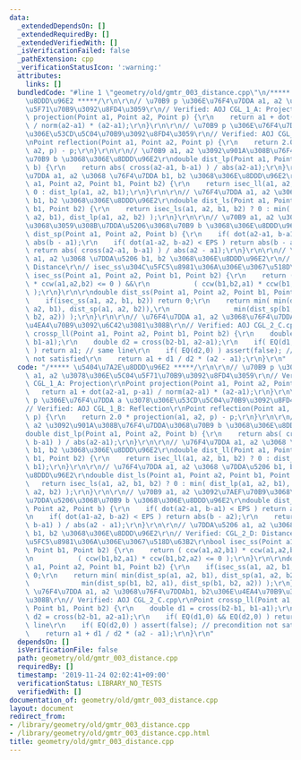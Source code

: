 ```yaml
---
data:
  _extendedDependsOn: []
  _extendedRequiredBy: []
  _extendedVerifiedWith: []
  _isVerificationFailed: false
  _pathExtension: cpp
  _verificationStatusIcon: ':warning:'
  attributes:
    links: []
  bundledCode: "#line 1 \"geometry/old/gmtr_003_distance.cpp\"\n/***** \u5404\u7A2E\
    \u8DDD\u96E2 *****/\r\n\r\n// \u70B9 p \u306E\u76F4\u7DDA a1, a2 \u3078\u306E\u5C04\
    \u5F71\u70B9\u3092\u8FD4\u3059\r\n// Verified: AOJ CGL_1_A: Projection\r\nPoint\
    \ projection(Point a1, Point a2, Point p) {\r\n    return a1 + dot(a2-a1, p-a1)\
    \ / norm(a2-a1) * (a2-a1);\r\n}\r\n\r\n// \u70B9 p \u306E\u76F4\u7DDA a \u3078\
    \u306E\u53CD\u5C04\u70B9\u3092\u8FD4\u3059\r\n// Verified: AOJ CGL_1_B: Reflection\r\
    \nPoint reflection(Point a1, Point a2, Point p) {\r\n    return 2.0 * projection(a1,\
    \ a2, p) - p;\r\n}\r\n\r\n// \u70B9 a1, a2 \u3092\u901A\u308B\u76F4\u7DDA\u3068\
    \u70B9 b \u3068\u306E\u8DDD\u96E2\r\ndouble dist_lp(Point a1, Point a2, Point\
    \ b) {\r\n    return abs( cross(a2-a1, b-a1) ) / abs(a2-a1);\r\n}\r\n\r\n// \u76F4\
    \u7DDA a1, a2 \u3068 \u76F4\u7DDA b1, b2 \u3068\u306E\u8DDD\u96E2\r\ndouble dist_ll(Point\
    \ a1, Point a2, Point b1, Point b2) {\r\n    return isec_ll(a1, a2, b1, b2) ?\
    \ 0 : dist_lp(a1, a2, b1);\r\n}\r\n\r\n// \u76F4\u7DDA a1, a2 \u3068 \u7DDA\u5206\
    \ b1, b2 \u3068\u306E\u8DDD\u96E2\r\ndouble dist_ls(Point a1, Point a2, Point\
    \ b1, Point b2) {\r\n    return isec_ls(a1, a2, b1, b2) ? 0 : min( dist_lp(a1,\
    \ a2, b1), dist_lp(a1, a2, b2) );\r\n}\r\n\r\n// \u70B9 a1, a2 \u3092\u7AEF\u70B9\
    \u3068\u3059\u308B\u7DDA\u5206\u3068\u70B9 b \u3068\u306E\u8DDD\u96E2\r\ndouble\
    \ dist_sp(Point a1, Point a2, Point b) {\r\n    if( dot(a2-a1, b-a1) < EPS ) return\
    \ abs(b - a1);\r\n    if( dot(a1-a2, b-a2) < EPS ) return abs(b - a2);\r\n   \
    \ return abs( cross(a2-a1, b-a1) ) / abs(a2 - a1);\r\n}\r\n\r\n// \u7DDA\u5206\
    \ a1, a2 \u3068 \u7DDA\u5206 b1, b2 \u3068\u306E\u8DDD\u96E2\r\n// Verified: CGL_2_D:\
    \ Distance\r\n// isec_ss\u304C\u5FC5\u8981\u306A\u306E\u3067\u518D\u63B2\r\nbool\
    \ isec_ss(Point a1, Point a2, Point b1, Point b2) {\r\n    return ( ccw(a1,a2,b1)\
    \ * ccw(a1,a2,b2) <= 0 ) &&\r\n           ( ccw(b1,b2,a1) * ccw(b1,b2,a2) <= 0\
    \ );\r\n}\r\n\r\ndouble dist_ss(Point a1, Point a2, Point b1, Point b2) {\r\n\
    \    if(isec_ss(a1, a2, b1, b2)) return 0;\r\n    return min( min(dist_sp(a1,\
    \ a2, b1), dist_sp(a1, a2, b2)),\r\n                min(dist_sp(b1, b2, a1), dist_sp(b1,\
    \ b2, a2)) );\r\n}\r\n\r\n// \u76F4\u7DDA a1, a2 \u3068\u76F4\u7DDAb1, b2\u306E\
    \u4EA4\u70B9\u3092\u6C42\u3081\u308B\r\n// Verified: AOJ CGL_2_C.cpp\r\nPoint\
    \ crossp_ll(Point a1, Point a2, Point b1, Point b2) {\r\n    double d1 = cross(b2-b1,\
    \ b1-a1);\r\n    double d2 = cross(b2-b1, a2-a1);\r\n    if( EQ(d1,0) && EQ(d2,0)\
    \ ) return a1; // same line\r\n    if( EQ(d2,0) ) assert(false); // precondition\
    \ not satisfied\r\n    return a1 + d1 / d2 * (a2 - a1);\r\n}\r\n"
  code: "/***** \u5404\u7A2E\u8DDD\u96E2 *****/\r\n\r\n// \u70B9 p \u306E\u76F4\u7DDA\
    \ a1, a2 \u3078\u306E\u5C04\u5F71\u70B9\u3092\u8FD4\u3059\r\n// Verified: AOJ\
    \ CGL_1_A: Projection\r\nPoint projection(Point a1, Point a2, Point p) {\r\n \
    \   return a1 + dot(a2-a1, p-a1) / norm(a2-a1) * (a2-a1);\r\n}\r\n\r\n// \u70B9\
    \ p \u306E\u76F4\u7DDA a \u3078\u306E\u53CD\u5C04\u70B9\u3092\u8FD4\u3059\r\n\
    // Verified: AOJ CGL_1_B: Reflection\r\nPoint reflection(Point a1, Point a2, Point\
    \ p) {\r\n    return 2.0 * projection(a1, a2, p) - p;\r\n}\r\n\r\n// \u70B9 a1,\
    \ a2 \u3092\u901A\u308B\u76F4\u7DDA\u3068\u70B9 b \u3068\u306E\u8DDD\u96E2\r\n\
    double dist_lp(Point a1, Point a2, Point b) {\r\n    return abs( cross(a2-a1,\
    \ b-a1) ) / abs(a2-a1);\r\n}\r\n\r\n// \u76F4\u7DDA a1, a2 \u3068 \u76F4\u7DDA\
    \ b1, b2 \u3068\u306E\u8DDD\u96E2\r\ndouble dist_ll(Point a1, Point a2, Point\
    \ b1, Point b2) {\r\n    return isec_ll(a1, a2, b1, b2) ? 0 : dist_lp(a1, a2,\
    \ b1);\r\n}\r\n\r\n// \u76F4\u7DDA a1, a2 \u3068 \u7DDA\u5206 b1, b2 \u3068\u306E\
    \u8DDD\u96E2\r\ndouble dist_ls(Point a1, Point a2, Point b1, Point b2) {\r\n \
    \   return isec_ls(a1, a2, b1, b2) ? 0 : min( dist_lp(a1, a2, b1), dist_lp(a1,\
    \ a2, b2) );\r\n}\r\n\r\n// \u70B9 a1, a2 \u3092\u7AEF\u70B9\u3068\u3059\u308B\
    \u7DDA\u5206\u3068\u70B9 b \u3068\u306E\u8DDD\u96E2\r\ndouble dist_sp(Point a1,\
    \ Point a2, Point b) {\r\n    if( dot(a2-a1, b-a1) < EPS ) return abs(b - a1);\r\
    \n    if( dot(a1-a2, b-a2) < EPS ) return abs(b - a2);\r\n    return abs( cross(a2-a1,\
    \ b-a1) ) / abs(a2 - a1);\r\n}\r\n\r\n// \u7DDA\u5206 a1, a2 \u3068 \u7DDA\u5206\
    \ b1, b2 \u3068\u306E\u8DDD\u96E2\r\n// Verified: CGL_2_D: Distance\r\n// isec_ss\u304C\
    \u5FC5\u8981\u306A\u306E\u3067\u518D\u63B2\r\nbool isec_ss(Point a1, Point a2,\
    \ Point b1, Point b2) {\r\n    return ( ccw(a1,a2,b1) * ccw(a1,a2,b2) <= 0 ) &&\r\
    \n           ( ccw(b1,b2,a1) * ccw(b1,b2,a2) <= 0 );\r\n}\r\n\r\ndouble dist_ss(Point\
    \ a1, Point a2, Point b1, Point b2) {\r\n    if(isec_ss(a1, a2, b1, b2)) return\
    \ 0;\r\n    return min( min(dist_sp(a1, a2, b1), dist_sp(a1, a2, b2)),\r\n   \
    \             min(dist_sp(b1, b2, a1), dist_sp(b1, b2, a2)) );\r\n}\r\n\r\n//\
    \ \u76F4\u7DDA a1, a2 \u3068\u76F4\u7DDAb1, b2\u306E\u4EA4\u70B9\u3092\u6C42\u3081\
    \u308B\r\n// Verified: AOJ CGL_2_C.cpp\r\nPoint crossp_ll(Point a1, Point a2,\
    \ Point b1, Point b2) {\r\n    double d1 = cross(b2-b1, b1-a1);\r\n    double\
    \ d2 = cross(b2-b1, a2-a1);\r\n    if( EQ(d1,0) && EQ(d2,0) ) return a1; // same\
    \ line\r\n    if( EQ(d2,0) ) assert(false); // precondition not satisfied\r\n\
    \    return a1 + d1 / d2 * (a2 - a1);\r\n}\r\n"
  dependsOn: []
  isVerificationFile: false
  path: geometry/old/gmtr_003_distance.cpp
  requiredBy: []
  timestamp: '2019-11-24 02:02:41+09:00'
  verificationStatus: LIBRARY_NO_TESTS
  verifiedWith: []
documentation_of: geometry/old/gmtr_003_distance.cpp
layout: document
redirect_from:
- /library/geometry/old/gmtr_003_distance.cpp
- /library/geometry/old/gmtr_003_distance.cpp.html
title: geometry/old/gmtr_003_distance.cpp
---
```

